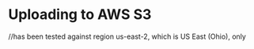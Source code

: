 # Uploading to AWS S3

//has been tested against region us-east-2, which is US East \(Ohio\), only



